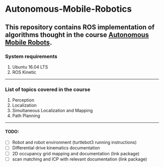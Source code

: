 # Autonomous-Mobile-Robotics
This repository contains ROS implementation of algorithms thought in the course [Autonomous Mobile Robots](https://www.edx.org/course/autonomous-mobile-robots).
---
### System requirements
1. Ubuntu 16.04 LTS
2. ROS Kinetic
---
### List of topics covered in the course
1. Perception
3. Localization
4. Simultaneous Localization and Mapping
5. Path Planning
---
#### TODO:
- [ ] Robot and robot environment (turtlebot3 running instructions)
- [ ] Differential drive kinematics documentation
- [ ] 2D occupancy grid mapping and documentation (link package)
- [ ] scan matching and ICP with relevant documentation (link package) 
